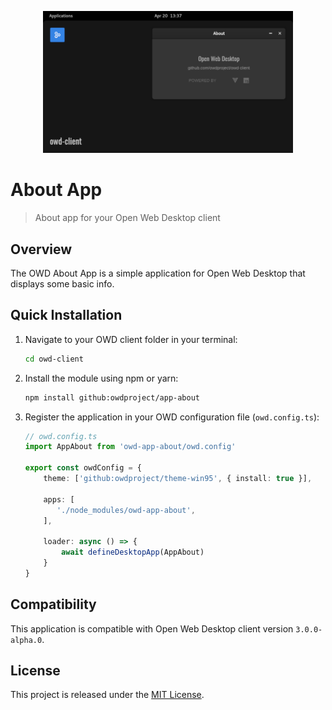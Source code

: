 <p align="center">
  <img src="assets/screenshot.png" alt="OWD About App" width="400" />
</p>

# About App

> About app for your Open Web Desktop client

## Overview

The OWD About App is a simple application for Open Web Desktop that displays some basic info.

## Quick Installation

1.  Navigate to your OWD client folder in your terminal:
    ```bash
    cd owd-client
    ```
2.  Install the module using npm or yarn:
    ```bash
    npm install github:owdproject/app-about
    ```
3.  Register the application in your OWD configuration file (`owd.config.ts`):
    ```typescript
    // owd.config.ts
    import AppAbout from 'owd-app-about/owd.config'
    
    export const owdConfig = {
        theme: ['github:owdproject/theme-win95', { install: true }],
    
        apps: [
           './node_modules/owd-app-about',
        ],
    
        loader: async () => {
            await defineDesktopApp(AppAbout)
        }
    }
    ```

## Compatibility

This application is compatible with Open Web Desktop client version `3.0.0-alpha.0`.

## License

This project is released under the [MIT License](LICENSE).